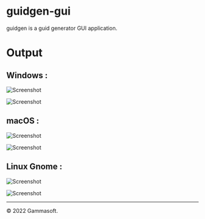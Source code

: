 # guidgen-gui

guidgen is a guid generator GUI application.

# Output

## Windows :

![Screenshot](../../docs/pictures/guidgen-gui_w.png)

![Screenshot](../../docs/pictures/guidgen-gui_wd.png)

## macOS :

![Screenshot](../../docs/pictures/guidgen-gui_m.png)

![Screenshot](../../docs/pictures/guidgen-gui_md.png)

## Linux Gnome :

![Screenshot](../../docs/pictures/guidgen-gui_g.png)

![Screenshot](../../docs/pictures/guidgen-gui_gd.png)

______________________________________________________________________________________________

© 2022 Gammasoft.
